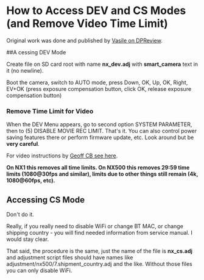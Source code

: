 # How to Access DEV and CS Modes (and Remove Video Time Limit)

Original work was done and published by [Vasile on DPReview](http://www.dpreview.com/forums/thread/3979382).

##A cessing DEV Mode

Create file on SD card root with name **nx_dev.adj** with **smart_camera** text in it (no newline).

Boot the camera, switch to AUTO mode, press Down, OK, Up, OK, Right, EV+OK (press exposure compensation button, click OK, release exposure compensation button)

### Remove Time Limit for Video

When the DEV Menu appears, go to second option SYSTEM PARAMETER, then to (5) DISABLE MOVIE REC LIMIT. That's it. You can also control power saving features there or perform firmware update, etc. Look around but be **very careful**.

For video instructions by [Geoff CB see here](https://www.youtube.com/watch?v=gF4omWstv0c).

**On NX1 this removes all time limits. On NX500 this removes 29:59 time limits (1080@30fps and similar), limits due to other things still remain (4k, 1080@60fps, etc).**

## Accessing CS Mode

Don't do it.

Really, if you really need to disable WiFi or change BT MAC, or change shipping country - you will find needed information from service manual. I would stay clear.

That said, the procedure is the same, just the name of the file is **nx_cs.adj** and adjustment script files should have names like adjustment/nx500/7.shipment_country.adj and the like. Without those files you can only disable WiFi.

